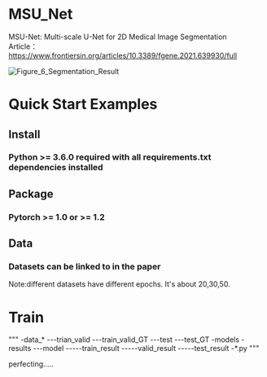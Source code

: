 # MSU_Net
MSU-Net: Multi-scale U-Net for 2D Medical Image Segmentation \
Article：https://www.frontiersin.org/articles/10.3389/fgene.2021.639930/full

![Figure_6_Segmentation_Result](https://user-images.githubusercontent.com/50656765/125736033-501fa324-f6bf-4622-b124-41d4ee497811.jpg)

# Quick Start Examples

## Install
### Python >= 3.6.0 required with all requirements.txt dependencies installed

## Package
### Pytorch >= 1.0 or >= 1.2

## Data
### Datasets can be linked to in the paper
Note:different datasets have different epochs. It's about 20,30,50.

# Train

"""
-data_*
---trian_valid
---train_valid_GT
---test
---test_GT
-models
-results
---model
-----train_result
-----valid_result
-----test_result
-*.py
"""


perfecting.....
